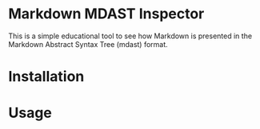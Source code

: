 # Markdown MDAST Inspector 

This is a simple educational tool to see how Markdown is presented in the Markdown Abstract Syntax Tree (mdast) format.

# Installation

# Usage

